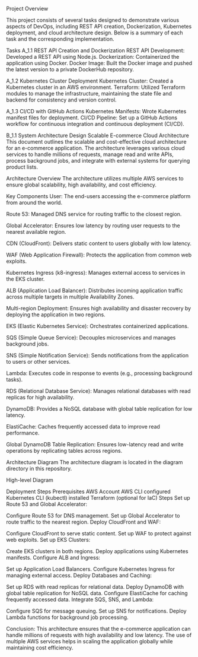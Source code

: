 Project Overview

This project consists of several tasks designed to demonstrate various aspects of DevOps, including REST API creation, Dockerization, Kubernetes deployment, and cloud architecture design. Below is a summary of each task and the corresponding implementation.

Tasks
A_1.1 REST API Creation and Dockerization
REST API Development: Developed a REST API using Node.js.
Dockerization: Containerized the application using Docker.
Docker Image: Built the Docker image and pushed the latest version to a private DockerHub repository.

A_1.2 Kubernetes Cluster Deployment
Kubernetes Cluster: Created a Kubernetes cluster in an AWS environment.
Terraform: Utilized Terraform modules to manage the infrastructure, maintaining the state file and backend for consistency and version control.

A_1.3 CI/CD with GitHub Actions
Kubernetes Manifests: Wrote Kubernetes manifest files for deployment.
CI/CD Pipeline: Set up a GitHub Actions workflow for continuous integration and continuous deployment (CI/CD).

B_1.1 System Architecture Design
Scalable E-commerce Cloud Architecture
This document outlines the scalable and cost-effective cloud architecture for an e-commerce application. The architecture leverages various cloud services to handle millions of requests, manage read and write APIs, process background jobs, and integrate with external systems for querying product lists.

Architecture Overview
The architecture utilizes multiple AWS services to ensure global scalability, high availability, and cost efficiency.

Key Components
User: The end-users accessing the e-commerce platform from around the world.

Route 53: Managed DNS service for routing traffic to the closest region.

Global Accelerator: Ensures low latency by routing user requests to the nearest available region.

CDN (CloudFront): Delivers static content to users globally with low latency.

WAF (Web Application Firewall): Protects the application from common web exploits.

Kubernetes Ingress (k8-ingress): Manages external access to services in the EKS cluster.

ALB (Application Load Balancer): Distributes incoming application traffic across multiple targets in multiple Availability Zones.

Multi-region Deployment: Ensures high availability and disaster recovery by deploying the application in two regions.

EKS (Elastic Kubernetes Service): Orchestrates containerized applications.

SQS (Simple Queue Service): Decouples microservices and manages background jobs.

SNS (Simple Notification Service): Sends notifications from the application to users or other services.

Lambda: Executes code in response to events (e.g., processing background tasks).

RDS (Relational Database Service): Manages relational databases with read replicas for high availability.

DynamoDB: Provides a NoSQL database with global table replication for low latency.

ElastiCache: Caches frequently accessed data to improve read performance.

Global DynamoDB Table Replication: Ensures low-latency read and write operations by replicating tables across regions.


Architecture Diagram
The architecture diagram is located in the diagram directory in this repository.

High-level Diagram

Deployment Steps
Prerequisites
AWS Account
AWS CLI configured
Kubernetes CLI (kubectl) installed
Terraform (optional for IaC)
Steps
Set up Route 53 and Global Accelerator:

Configure Route 53 for DNS management.
Set up Global Accelerator to route traffic to the nearest region.
Deploy CloudFront and WAF:

Configure CloudFront to serve static content.
Set up WAF to protect against web exploits.
Set up EKS Clusters:

Create EKS clusters in both regions.
Deploy applications using Kubernetes manifests.
Configure ALB and Ingress:

Set up Application Load Balancers.
Configure Kubernetes Ingress for managing external access.
Deploy Databases and Caching:

Set up RDS with read replicas for relational data.
Deploy DynamoDB with global table replication for NoSQL data.
Configure ElastiCache for caching frequently accessed data.
Integrate SQS, SNS, and Lambda:

Configure SQS for message queuing.
Set up SNS for notifications.
Deploy Lambda functions for background job processing.

Conclusion: This architecture ensures that the e-commerce application can handle millions of requests with high availability and low latency. The use of multiple AWS services helps in scaling the application globally while maintaining cost efficiency.

